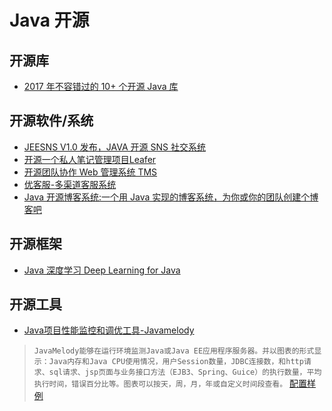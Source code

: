 # Java 开源
## 开源库
* [2017 年不容错过的 10+ 个开源 Java 库](https://www.oschina.net/translate/java-libraries-you-cannot-miss-in-2017)

## 开源软件/系统
* [JEESNS V1.0 发布，JAVA 开源 SNS 社交系统](https://www.oschina.net/news/82865/jeesns-1-0)
* [开源一个私人笔记管理项目Leafer](https://github.com/ziwenxie/leafer)
* [开源团队协作 Web 管理系统 TMS](http://git.oschina.net/xiweicheng/tms)
* [优客服-多渠道客服系统](https://gitee.com/ukewo/ukefu)
* [Java 开源博客系统:一个用 Java 实现的博客系统，为你或你的团队创建个博客吧](https://gitee.com/dl88250/solo)

## 开源框架
* [Java 深度学习 Deep Learning for Java](https://deeplearning4j.org/)

## 开源工具
* [Java项目性能监控和调优工具-Javamelody](https://github.com/javamelody/javamelody)
>`JavaMelody能够在运行环境监测Java或Java EE应用程序服务器。并以图表的形式显示：Java内存和Java CPU使用情况，用户Session数量，JDBC连接数，和http请求、sql请求、jsp页面与业务接口方法（EJB3、Spring、Guice）的执行数量，平均执行时间，错误百分比等。图表可以按天，周，月，年或自定义时间段查看。`
> [配置样例](http://blog.csdn.net/lk_blog/article/details/13760999)
